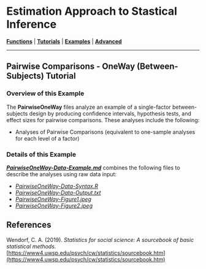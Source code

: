 # Estimation Approach to Stastical Inference

[**Functions**](../../A-Functions) | 
[**Tutorials**](../../B-Tutorials) | 
[**Examples**](../../C-Examples) | 
[**Advanced**](../../D-Advanced)

---

## Pairwise Comparisons - OneWay (Between-Subjects) Tutorial

### Overview of this Example

The **PairwiseOneWay** files analyze an example of a single-factor between-subjects design by producing confidence intervals, hypothesis tests, and effect sizes for pairwise comparisons. These analyses include the following:

- Analyses of Pairwise Comparisons (equivalent to one-sample analyses for each level of a factor)

### Details of this Example
 
[_**PairwiseOneWay-Data-Example.md**_](./PairwiseOneWay-Data-Example.md) combines the following files to describe the analyses using raw data input:

- [_PairwiseOneWay-Data-Syntax.R_](./PairwiseOneWay-Data-Syntax.R)
- [_PairwiseOneWay-Data-Output.txt_](./PairwiseOneWay-Data-Output.txt)
- [_PairwiseOneWay-Figure1.jpeg_](./PairwiseOneWay-Figure1.jpeg)
- [_PairwiseOneWay-Figure2.jpeg_](./PairwiseOneWay-Figure2.jpeg)

## References

Wendorf, C. A. (2019). _Statistics for social science: A sourcebook of basic statistical methods._ [https://www4.uwsp.edu/psych/cw/statistics/sourcebook.htm](https://www4.uwsp.edu/psych/cw/statistics/sourcebook.htm)
